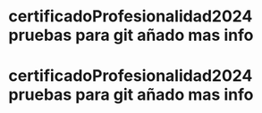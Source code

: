 # certificadoProfesionalidad2024 pruebas para git añado mas info
# certificadoProfesionalidad2024 pruebas para git añado mas info

